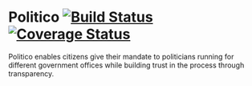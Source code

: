 # Politico [![Build Status](https://travis-ci.org/fridolinho/Politico.svg?branch=develop)](https://travis-ci.org/fridolinho/Politico) [![Coverage Status](https://coveralls.io/repos/github/fridolinho/Politico/badge.svg?branch=develop)](https://coveralls.io/github/fridolinho/Politico?branch=develop)
Politico enables citizens give their mandate to politicians running for different government offices while building trust in the process through transparency.
